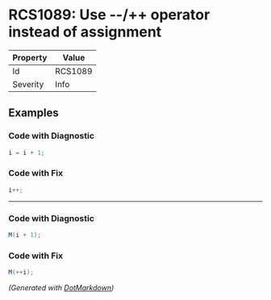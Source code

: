 # RCS1089: Use \-\-/\+\+ operator instead of assignment

| Property | Value   |
| -------- | ------- |
| Id       | RCS1089 |
| Severity | Info    |

## Examples

### Code with Diagnostic

```csharp
i = i + 1;
```

### Code with Fix

```csharp
i++;
```

- - -

### Code with Diagnostic

```csharp
M(i + 1);
```

### Code with Fix

```csharp
M(++i);
```


*\(Generated with [DotMarkdown](http://github.com/JosefPihrt/DotMarkdown)\)*